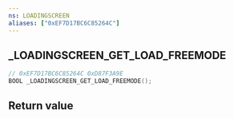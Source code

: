 ```yaml
---
ns: LOADINGSCREEN
aliases: ["0xEF7D17BC6C85264C"]
---
```

## _LOADINGSCREEN_GET_LOAD_FREEMODE

```c
// 0xEF7D17BC6C85264C 0xD87F3A9E
BOOL _LOADINGSCREEN_GET_LOAD_FREEMODE();
```


## Return value
